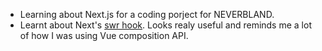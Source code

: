 ---
---

- Learning about Next.js for a coding porject for NEVERBLAND.
- Learnt about Next's [swr hook](https://swr.vercel.app/getting-started). Looks realy useful and reminds me a lot of how I was using Vue composition API.
